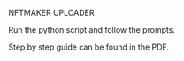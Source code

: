 NFTMAKER UPLOADER

Run the python script and follow the prompts. 

Step by step guide can be found in the PDF.
